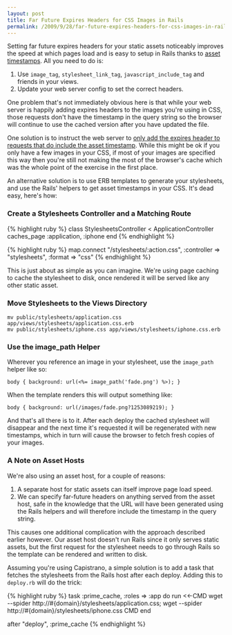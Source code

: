 ```yaml
---
layout: post
title: Far Future Expires Headers for CSS Images in Rails
permalink: /2009/9/28/far-future-expires-headers-for-css-images-in-rails/
---
```

<p>Setting far future expires headers for your static assets noticeably improves the speed at which pages load and is easy to setup in Rails thanks to <a href="http://api.rubyonrails.org/classes/ActionView/Helpers/AssetTagHelper.html">asset timestamps</a>. All you need to do is:</p>

<ol>
<li>Use <code>image_tag</code>, <code>stylesheet_link_tag</code>, <code>javascript_include_tag</code> and friends in your views.</li>
<li>Update your web server config to set the correct headers.</li>
</ol>

<p>One problem that's not immediately obvious here is that while your web server is happily adding expires headers to the images you're using in CSS, those requests don't have the timestamp in the query string so the browser will continue to use the cached version after you have updated the file.</p>

<p>One solution is to instruct the web server to <a href="http://www.dcmanges.com/blog/asset-versioning-in-rails">only add the expires header to requests that do include the asset timestamp</a>. While this might be ok if you only have a few images in your CSS, if most of your images are specified this way then you're still not making the most of the browser's cache which was the whole point of the exercise in the first place.</p>

<p>An alternative solution is to use ERB templates to generate your stylesheets, and use the Rails' helpers to get asset timestamps in your CSS. It's dead easy, here's how:</p>

<h3>Create a Stylesheets Controller and a Matching Route</h3>

{% highlight ruby %}
class StylesheetsController < ApplicationController
  caches_page :application, :iphone
end
{% endhighlight %}

{% highlight ruby %}
map.connect "/stylesheets/:action.css", :controller => "stylesheets", :format => "css"
{% endhighlight %}

<p>This is just about as simple as you can imagine. We're using page caching to cache the stylesheet to disk, once rendered it will be served like any other static asset.</p>

<h3>Move Stylesheets to the Views Directory</h3>

<pre><code>mv public/stylesheets/application.css app/views/stylesheets/application.css.erb
mv public/stylesheets/iphone.css app/views/stylesheets/iphone.css.erb</code></pre>

<h3>Use the image_path Helper</h3>

<p>Wherever you reference an image in your stylesheet, use the <code>image_path</code> helper like so:</p>

<pre><code>body { background: url(&lt;%= image_path('fade.png') %&gt;); }</code></pre>

<p>When the template renders this will output something like:</p>

<pre><code>body { background: url(/images/fade.png?1253089219); }</code></pre>

<p>And that's all there is to it. After each deploy the cached stylesheet will disappear and the next time it's requested it will be regenerated with new timestamps, which in turn will cause the browser to fetch fresh copies of your images.</p>

<h3>A Note on Asset Hosts</h3>

<p>We're also using an asset host, for a couple of reasons:</p>

<ol>
<li>A separate host for static assets can itself improve page load speed.</li>
<li>We can specify far-future headers on anything served from the asset host, safe in the knowledge that the URL will have been generated using the Rails helpers and will therefore include the timestamp in the query string.</li>
</ol>

<p>This causes one additional complication with the approach described earlier however. Our asset host doesn't run Rails since it only serves static assets, but the first request for the stylesheet needs to go through Rails so the template can be rendered and written to disk.</p>

<p>Assuming you're using Capistrano, a simple solution is to add a task that fetches the stylesheets from the Rails host after each deploy. Adding this to <code>deploy.rb</code> will do the trick:</p>

{% highlight ruby %}
task :prime_cache, :roles => :app do
  run <<-CMD
    wget --spider http://#{domain}/stylesheets/application.css;
    wget --spider http://#{domain}/stylesheets/iphone.css
  CMD
end

after "deploy", :prime_cache
{% endhighlight %}
